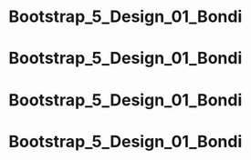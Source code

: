 # Bootstrap_5_Design_01_Bondi
# Bootstrap_5_Design_01_Bondi
# Bootstrap_5_Design_01_Bondi
# Bootstrap_5_Design_01_Bondi
